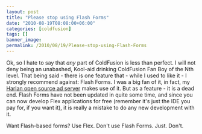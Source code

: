 ```yaml
---
layout: post
title: "Please stop using Flash Forms"
date: "2010-08-19T08:08:00+06:00"
categories: [coldfusion]
tags: []
banner_image: 
permalink: /2010/08/19/Please-stop-using-Flash-Forms
---
```


Ok, so I hate to say that <i>any</i> part of ColdFusion is less than perfect. I will not deny being an unabashed, Kool-aid drinking ColdFusion Fan Boy of the Nth level. That being said - there is one feature that - while I used to like it - I strongly recommend against: Flash Forms. I was a big fan of it, in fact, my <a href="http://harlan.riaforge.org/">Harlan open source ad server</a> makes use of it. But as a feature - it is a dead end. Flash Forms have not been updated in quite some time, and since you can now develop Flex applications for free (remember it's just the IDE you pay for, if you want it), it is really a mistake to do any new development with it. 

Want Flash-based forms? Use Flex. Don't use Flash Forms. Just. Don't.
